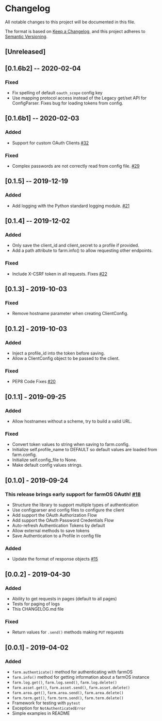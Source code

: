 # Changelog
All notable changes to this project will be documented in this file.

The format is based on [Keep a Changelog](https://keepachangelog.com/en/1.0.0/),
and this project adheres to [Semantic Versioning](https://semver.org/spec/v2.0.0.html).

## [Unreleased]

## [0.1.6b2] -- 2020-02-04
### Fixed
- Fix spelling of default `oauth_scope` config key
- Use mapping protocol access instead of the Legacy get/set API for ConfigParser. Fixes bug for loading tokens from config.

## [0.1.6b1] -- 2020-02-03
### Added
- Support for custom OAuth Clients [#32](https://github.com/farmOS/farmOS.py/pull/32)

### Fixed
- Complex passwords are not correctly read from config file. [#29](https://github.com/farmOS/farmOS.py/issues/29)

## [0.1.5] -- 2019-12-19
### Added
- Add logging with the Python standard logging module. [#21](https://github.com/farmOS/farmOS.py/issues/21)

## [0.1.4] -- 2019-12-02
### Added
- Only save the client_id and client_secret to a profile if provided.
- Add a path attribute to farm.info() to allow requesting other endpoints.

### Fixed
- Include X-CSRF token in all requests. Fixes [#22](https://github.com/farmOS/farmOS.py/issues/22)

## [0.1.3] - 2019-10-03
### Fixed
- Remove hostname parameter when creating ClientConfig.

## [0.1.2] - 2019-10-03
### Added
- Inject a profile_id into the token before saving.
- Allow a ClientConfig object to be passed to the client.

### Fixed
- PEP8 Code Fixes [#20](https://github.com/farmOS/farmOS.py/issues/20)

## [0.1.1] - 2019-09-25
### Added
- Allow hostnames without a scheme, try to build a valid URL.

### Fixed
- Convert token values to string when saving to farm.config.
- Initialize self.profile_name to DEFAULT so default values are loaded from farm.config.
- Initialize self.config_file to None.
- Make default config values strings.

## [0.1.0] - 2019-09-24
### **This release brings early support for farmOS OAuth! [#18](https://github.com/farmOS/farmOS.py/issues/18)**
- Structure the library to support multiple types of authentication
- Use configparser and config files to configure the client
- Add support the OAuth Authorization Flow
- Add support the OAuth Password Credentials Flow
- Auto-refresh Authentication Tokens by default
- Allow external methods to save tokens
- Save Authentication to a Profile in config file

### Added
- Update the format of response objects [#15](https://github.com/farmOS/farmOS.py/issues/15)

## [0.0.2] - 2019-04-30
### Added
- Ability to get requests in pages (default to all pages)
- Tests for paging of logs
- This CHANGELOG.md file

### Fixed
- Return values for `.send()` methods making `PUT` requests

## [0.0.1] - 2019-04-02
### Added
- `farm.authenticate()` method for authenticating with farmOS
- `farm.info()` method for getting information about a farmOS instance
- `farm.log.get()`, `farm.log.send()`, `farm.log.delete()`
- `farm.asset.get()`, `farm.asset.send()`, `farm.asset.delete()`
- `farm.area.get()`, `farm.area.send()`, `farm.area.delete()`
- `farm.term.get()`, `farm.term.send()`, `farm.term.delete()`
- Framework for testing with `pytest`
- Exception for `NotAuthenticatedError`
- Simple examples in README
